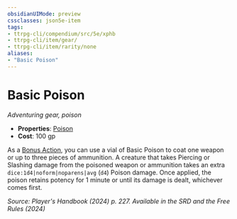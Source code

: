 ```yaml
---
obsidianUIMode: preview
cssclasses: json5e-item
tags:
- ttrpg-cli/compendium/src/5e/xphb
- ttrpg-cli/item/gear/
- ttrpg-cli/item/rarity/none
aliases: 
- "Basic Poison"
---
```

# Basic Poison
*Adventuring gear, poison*  


- **Properties**: [Poison](/3-Mechanics/CLI/item-properties.md#Poison)
- **Cost**: 100 gp

As a [Bonus Action](/3-Mechanics/CLI/variant-rules/bonus-action-xphb.md), you can use a vial of Basic Poison to coat one weapon or up to three pieces of ammunition. A creature that takes Piercing or Slashing damage from the poisoned weapon or ammunition takes an extra `dice:1d4|noform|noparens|avg` (`d4`) Poison damage. Once applied, the poison retains potency for 1 minute or until its damage is dealt, whichever comes first.

*Source: Player's Handbook (2024) p. 227. Available in the <span title='Systems Reference Document (5.2)'>SRD</span> and the Free Rules (2024)*